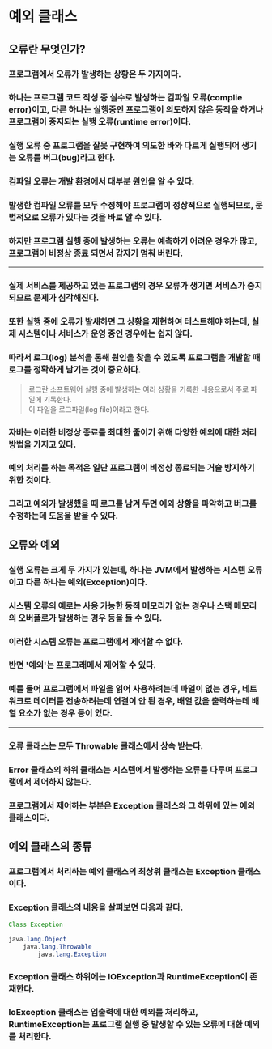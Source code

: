 # 예외 클래스
## 오류란 무엇인가?
### 프로그램에서 오류가 발생하는 상황은 두 가지이다.
### 하나는 프로그램 코드 작성 중 실수로 발생하는 컴파일 오류(complie error)이고, 다른 하나는 실행중인 프로그램이 의도하지 않은 동작을 하거나 프로그램이 중지되는 실행 오류(runtime error)이다.
### 실행 오류 중 프로그램을 잘못 구현하여 의도한 바와 다르게 실행되어 생기는 오류를 버그(bug)라고 한다.
### 컴파일 오류는 개발 환경에서 대부분 원인을 알 수 있다.
### 발생한 컴파일 오류를 모두 수정해야 프로그램이 정상적으로 실행되므로, 문법적으로 오류가 있다는 것을 바로 알 수 있다.
### 하지만 프로그램 실행 중에 발생하는 오류는 예측하기 어려운 경우가 많고, 프로그램이 비정상 종료 되면서 갑자기 멈춰 버린다.
---
### 실제 서비스를 제공하고 있는 프로그램의 경우 오류가 생기면 서비스가 중지되므로 문제가 심각해진다.
### 또한 실행 중에 오류가 발새하면 그 상황을 재현하여 테스트해야 하는데, 실제 시스템이나 서비스가 운영 중인 경우에는 쉽지 않다.
### 따라서 로그(log) 분석을 통해 원인을 찾을 수 있도록 프로그램을 개발할 때 로그를 정확하게 남기는 것이 중요하다.
> 로그란 소프트웨어 실행 중에 발생하는 여러 상황을 기록한 내용으로서 주로 파일에 기록한다.\
이 파일을 로그파일(log file)이라고 한다.
### 자바는 이러한 비정상 종료를 최대한 줄이기 위해 다양한 예외에 대한 처리 방법을 가지고 있다.
### 예외 처리를 하는 목적은 일단 프로그램이 비정상 종료되는 거슬 방지하기 위한 것이다.
### 그리고 예외가 발생했을 때 로그를 남겨 두면 예외 상황을 파악하고 버그를 수정하는데 도움을 받을 수 있다.
## 오류와 예외
### 실행 오류는 크게 두 가지가 있는데, 하나는 JVM에서 발생하는 시스템 오류이고 다른 하나는 예외(Exception)이다.
### 시스템 오류의 예로는 사용 가능한 동적 메모리가 없는 경우나 스택 메모리의 오버플로가 발생하는 경우 등을 들 수 있다.
### 이러한 시스템 오류는 프로그램에서 제어할 수 없다.
### 반면 '예외'는 프로그래메서 제어할 수 있다.
### 예를 들어 프로그램에서 파일을 읽어 사용하려는데 파일이 없는 경우, 네트워크로 데이터를 전송하려는데 연결이 안 된 경우, 배열 값을 출력하는데 배열 요소가 없는 경우 등이 있다.
---
### 오류 클래스는 모두 Throwable 클래스에서 상속 받는다.
### Error 클래스의 하위 클래스는 시스템에서  발생하는 오류를 다루며 프로그램에서 제어하지 않는다.
### 프로그램에서 제어하는 부분은 Exception 클래스와 그 하위에 있는 예외 클래스이다.
## 예외 클래스의 종류
### 프로그램에서 처리하는 예외 클래스의 최상위 클래스는 Exception 클래스이다.
### Exception 클래스의 내용을 살펴보면 다음과 같다.
```java
Class Exception

java.lang.Object
    java.lang.Throwable
        java.lang.Exception
```
### Exception 클래스 하위에는 IOException과 RuntimeException이 존재한다.
### IoException 클래스는 입출력에 대한 예외를 처리하고, RuntimeException는 프로그램 실행 중 발생할 수 있는 오류에 대한 예외를 처리한다.